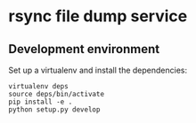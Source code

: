 # rsync file dump service

## Development environment

Set up a virtualenv and install the dependencies:

```
virtualenv deps
source deps/bin/activate
pip install -e .
python setup.py develop
```
